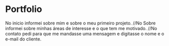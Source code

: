 # Portfolio
No inicio informei sobre mim e sobre o meu primeiro projeto.
//No Sobre informei sobre minhas áreas de interesse e o que tem me motivado.
//No contato pedi para que me mandasse uma mensagem e digitasse o nome e o e-mail do cliente.
